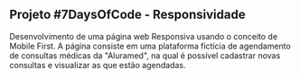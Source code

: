 
## Projeto #7DaysOfCode - Responsividade

Desenvolvimento de uma página web Responsiva usando o conceito de Mobile First. A página consiste em uma plataforma fictícia de agendamento de consultas médicas da "Aluramed", na qual é possível cadastrar novas consultas e visualizar as que estão agendadas.